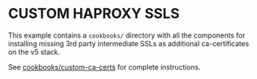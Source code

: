 # CUSTOM HAPROXY SSLS

This example contains a `cookbooks/` directory with all the components for installing missing 3rd party intermediate SSLs as additional ca-certificates on the v5 stack.

See [cookbooks/custom-ca-certs](cookbooks/custom-ca-certs/README.md) for complete instructions.
